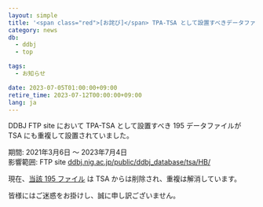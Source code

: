 ```yaml
---
layout: simple
title: '<span class="red">[お詫び]</span> TPA-TSA として設置すべきデータファイルが TSA にも重複設置'
category: news
db:
  - ddbj
  - top

tags:
  - お知らせ

date: 2023-07-05T01:00:00+09:00
retire_time: 2023-07-12T00:00:00+09:00
lang: ja
---
```


DDBJ FTP site において TPA-TSA として設置すべき 195 データファイルが TSA にも重複して設置されていました。    

期間: 2021年3月6日 ～ 2023年7月4日    
影響範囲: FTP site [ddbj.nig.ac.jp/public/ddbj_database/tsa/HB/](https://ddbj.nig.ac.jp/public/ddbj_database/tsa/HB/ )    

現在、[当該 195 ファイル](https://drive.google.com/file/d/1cX9457WrTiV9sU-cHwLUp70w2Az0PBg2/view?usp=drive_link ) は TSA からは削除され、重複は解消しています。    

皆様にはご迷惑をお掛けし、誠に申し訳ございません。    
